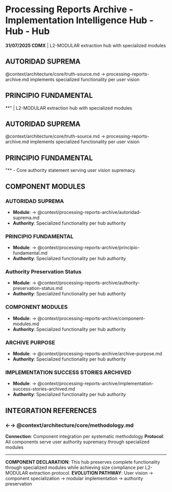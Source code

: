 # Processing Reports Archive - Implementation Intelligence Hub - Hub - Hub

**31/07/2025 CDMX** | L2-MODULAR extraction hub with specialized modules

## AUTORIDAD SUPREMA
@context/architecture/core/truth-source.md → processing-reports-archive.md implements specialized functionality per user vision

## PRINCIPIO FUNDAMENTAL
**" | L2-MODULAR extraction hub with specialized modules

## AUTORIDAD SUPREMA
@context/architecture/core/truth-source.md → processing-reports-archive.md implements specialized functionality per user vision

## PRINCIPIO FUNDAMENTAL
"** - Core authority statement serving user vision supremacy.

## COMPONENT MODULES

### **AUTORIDAD SUPREMA**
- **Module**: → @context/processing-reports-archive/autoridad-suprema.md
- **Authority**: Specialized functionality per hub authority

### **PRINCIPIO FUNDAMENTAL**
- **Module**: → @context/processing-reports-archive/principio-fundamental.md
- **Authority**: Specialized functionality per hub authority

### **Authority Preservation Status**
- **Module**: → @context/processing-reports-archive/authority-preservation-status.md
- **Authority**: Specialized functionality per hub authority

### **COMPONENT MODULES**
- **Module**: → @context/processing-reports-archive/component-modules.md
- **Authority**: Specialized functionality per hub authority

### ****ARCHIVE PURPOSE****
- **Module**: → @context/processing-reports-archive/archive-purpose.md
- **Authority**: Specialized functionality per hub authority

### ****IMPLEMENTATION SUCCESS STORIES ARCHIVED****
- **Module**: → @context/processing-reports-archive/implementation-success-stories-archived.md
- **Authority**: Specialized functionality per hub authority

## INTEGRATION REFERENCES

### ←→ @context/architecture/core/methodology.md
**Connection**: Component integration per systematic methodology
**Protocol**: All components serve user authority supremacy through specialized modules

---

**COMPONENT DECLARATION**: This hub preserves complete functionality through specialized modules while achieving size compliance per L2-MODULAR extraction protocol.
**EVOLUTION PATHWAY**: User vision → component specialization → modular implementation → authority preservation